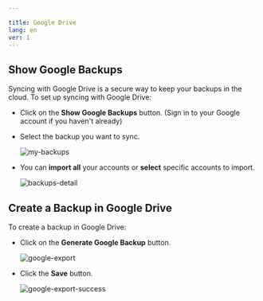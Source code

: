 ```yaml
---

title: Google Drive
lang: en
ver: 1
---
```


## Show Google Backups

Syncing with Google Drive is a secure way to keep your backups in the cloud. To set up syncing with Google Drive:

<!-- - You must log in to your Google Drive account.

- Once you're logged in, you'll see your list of backups. -->
- Click on the **Show Google Backups** button. (Sign in to your Google account if you haven't already)

- Select the backup you want to sync.

  ![my-backups](/img/docs/my-backups.webp)

- You can **import all** your accounts or **select** specific accounts to import.

  ![backups-detail](/img/docs/backups-detail.webp)

## Create a Backup in Google Drive

To create a backup in Google Drive:

- Click on the **Generate Google Backup** button.

  ![google-export](/img/docs/google-export.webp)

- Click the **Save** button.

  ![google-export-success](/img/docs/google-export-success.webp)
